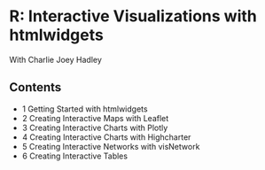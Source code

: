 # R: Interactive Visualizations with htmlwidgets
With Charlie Joey Hadley

## Contents

- 1 Getting Started with htmlwidgets
- 2 Creating Interactive Maps with Leaflet
- 3 Creating Interactive Charts with Plotly
- 4 Creating Interactive Charts with Highcharter
- 5 Creating Interactive Networks with visNetwork
- 6 Creating Interactive Tables